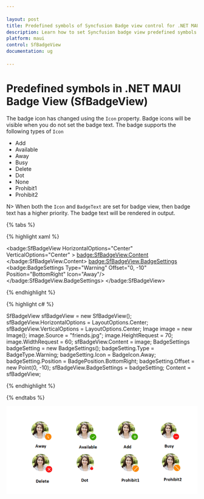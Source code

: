 ```yaml
---

layout: post
title: Predefined symbols of Syncfusion Badge view control for .NET MAUI
description: Learn how to set Syncfusion badge view predefined symbols and types of badge icons in .NET MAUI platform
platform: maui
control: SfBadgeView
documentation: ug

---
```


# Predefined symbols in .NET MAUI Badge View (SfBadgeView)

The badge icon has changed using the `Icon` property. Badge icons will be visible when you do not set the badge text. The badge supports the following types of `Icon`

* Add
* Available
* Away
* Busy
* Delete 
* Dot
* None
* Prohibit1
* Prohibit2

N> When both the `Icon` and `BadgeText` are set for badge view, then badge text has a higher priority. The badge text will be rendered in output.

{% tabs %}

{% highlight xaml %}

<badge:SfBadgeView  HorizontalOptions="Center" VerticalOptions="Center" >
        <badge:SfBadgeView.Content>
            <Image Source="friends.jpg" HeightRequest="70" WidthRequest="60"/>
        </badge:SfBadgeView.Content>
        <badge:SfBadgeView.BadgeSettings>
            <badge:BadgeSettings Type="Warning"  Offset="0, -10" Position="BottomRight" Icon="Away"/>
        </badge:SfBadgeView.BadgeSettings>
</badge:SfBadgeView>

{% endhighlight %}

{% highlight c# %}

 SfBadgeView sfBadgeView = new SfBadgeView();
		sfBadgeView.HorizontalOptions = LayoutOptions.Center;
		sfBadgeView.VerticalOptions = LayoutOptions.Center;
		Image image = new Image();
		image.Source = "friends.jpg";
		image.HeightRequest = 70;
		image.WidthRequest = 60;
		sfBadgeView.Content = image;
		BadgeSettings badgeSetting = new BadgeSettings();
		badgeSetting.Type = BadgeType.Warning;
		badgeSetting.Icon = BadgeIcon.Away;
		badgeSetting.Position = BadgePosition.BottomRight;
		badgeSetting.Offset = new Point(0, -10);
		sfBadgeView.BadgeSettings = badgeSetting;
		Content = sfBadgeView;
    
{% endhighlight %}

{% endtabs %}

![BadgeView Badge Icon](predefined-symbols_images/predefinedsymbols.png)

